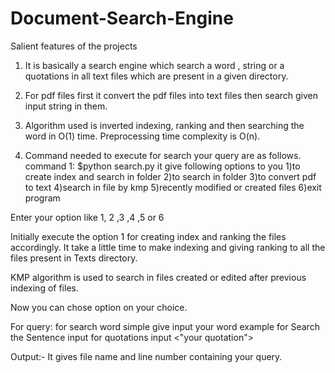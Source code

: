 # Document-Search-Engine


Salient features of the projects
1. It is basically a search engine which search 
 a word , string or a quotations in all text files
 which are present in a given directory.


2. For pdf files first it convert the pdf files into text files then search given input string in them.

3. Algorithm used is inverted indexing, ranking and then searching
the word in O(1) time.
Preprocessing time complexity is O(n).

4. Command needed to execute for search your query are as follows.
  command 1:   $python search.py
     it give following options to you
1)to create index and search in folder
2)to search in folder
3)to convert pdf to text
4)search in file by kmp
5)recently modified or created files
6)exit program

Enter your option like 1, 2 ,3 ,4 ,5 or 6

Initially execute the option 1 for creating index and ranking the files accordingly.
It take a little time to make indexing and giving ranking to all the files present in Texts directory.

KMP algorithm is used to search in files created or edited after previous indexing of files.

Now you can chose option on your choice.

For query:
for search word simple give input your word example <algorithm>
for Search the Sentence input <your Sentence>
for quotations input <"your quotation">

Output:-
It gives file name and line number containing your query.

